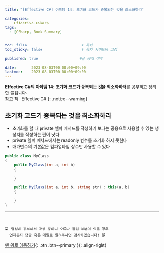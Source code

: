 ```yaml
---
title: "[Effective C#] 아이템 14: 초기화 코드가 중복되는 것을 최소화하라"

categories:
  - Effective-CSharp
tags:
  - [CSharp, Book Summary]


toc: false                         # 목차
toc_sticky: false                  # 목차 사이드바 고정

published: true                   #글 공개 여부

date:       2023-08-03T00:00:00+09:00
lastmod:    2023-08-03T00:00:00+09:00
---
```


<!-- description : 25자에서 160자 사이 -->
**Effective C#의 아이템 14: 초기화 코드가 중복되는 것을 최소화하라**를 공부하고 정리한 글입니다.<br>
참고 책 : Effective C#
{: .notice--warning}

## 초기화 코드가 중복되는 것을 최소화하라

- 초기화를 할 때 private 헬퍼 메서드를 작성하기 보다는 공용으로 사용할 수 있는 생성자를 작성하는 편이 낫다
- private 헬퍼 메서드에서는 readonly 변수를 초기화 하지 못한다
- 매개변수의 기본값은 컴파일타임 상수만 사용할 수 있다

```c#
public class MyClass
{
    public MyClass(int a, int b)
    {

    }

    public MyClass(int a, int b, string str) : this(a, b)
    {

    }
}
```

***
<br>

    💻 열심히 공부해서 작성 중이니 오류나 틀린 부분이 있을 경우 
      언제든지 댓글 혹은 메일로 알려주시면 감사하겠습니다! 😸


[맨 위로 이동하기](#){: .btn .btn--primary }{: .align-right}